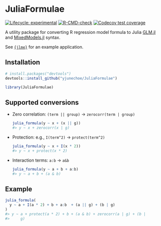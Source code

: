 
<!-- README.md is generated from README.Rmd. Please edit that file -->

# JuliaFormulae

<!-- badges: start -->

[![Lifecycle:
experimental](https://img.shields.io/badge/lifecycle-experimental-orange.svg)](https://lifecycle.r-lib.org/articles/stages.html#experimental)
[![R-CMD-check](https://github.com/yjunechoe/JuliaFormulae/actions/workflows/R-CMD-check.yaml/badge.svg)](https://github.com/yjunechoe/JuliaFormulae/actions/workflows/R-CMD-check.yaml)
[![Codecov test
coverage](https://codecov.io/gh/yjunechoe/JuliaFormulae/branch/main/graph/badge.svg)](https://app.codecov.io/gh/yjunechoe/JuliaFormulae?branch=main)
<!-- badges: end -->

A utility package for converting R regression model formula to Julia
[GLM.jl](https://github.com/JuliaStats/GLM.jl) and
[MixedModels.jl](https://github.com/JuliaStats/MixedModels.jl) syntax.

See [`{jlme}`](https://github.com/yjunechoe/jlme) for an example
application.

## Installation

``` r
# install.packages("devtools")
devtools::install_github("yjunechoe/JuliaFormulae")
```

``` r
library(JuliaFormulae)
```

## Supported conversions

- Zero correlation: `(term || group)` -\> `zerocorr(term | group)`

  ``` r
  julia_formula(y ~ x + (x || g))
  #> y ~ x + zerocorr(x | g)
  ```

- Protection: e.g., `I(term^2)` -\> `protect(term^2)`

  ``` r
  julia_formula(y ~ x + I(x * 2))
  #> y ~ x + protect(x * 2)
  ```

- Interaction terms: `a:b` -\> `a&b`

  ``` r
  julia_formula(y ~ a + b + a:b)
  #> y ~ a + b + (a & b)
  ```

## Example

``` r
julia_formula(
  y ~ a + I(a * 2) + b + a:b  + (a || g) + (b | g)
)
#> y ~ a + protect(a * 2) + b + (a & b) + zerocorr(a | g) + (b | 
#>     g)
```
